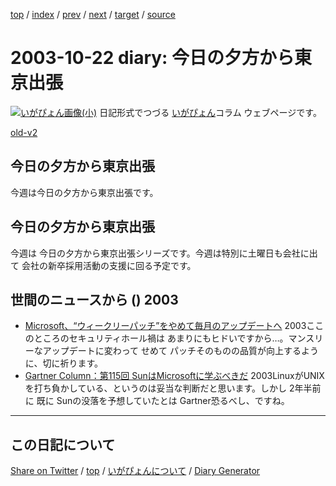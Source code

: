 [top](https://igapyon.github.io/diary/) 
 / [index](https://igapyon.github.io/diary/2003/index.html) 
 / [prev](https://igapyon.github.io/diary/2003/ig031021.html) 
 / [next](https://igapyon.github.io/diary/2003/ig031028.html) 
 / [target](https://igapyon.github.io/diary/2003/ig031022.html) 
 / [source](https://github.com/igapyon/diary/blob/gh-pages/2003/ig031022.html.src.md) 

2003-10-22 diary: 今日の夕方から東京出張
=====================================================================================================
[![いがぴょん画像(小)](https://igapyon.github.io/diary/images/iga200306s.jpg "いがぴょん")](https://igapyon.github.io/diary/memo/memoigapyon.html) 日記形式でつづる [いがぴょん](https://igapyon.github.io/diary/memo/memoigapyon.html)コラム ウェブページです。

[old-v2](ig031022-orig.html)

## 今日の夕方から東京出張

今週は今日の夕方から東京出張です。


## 今日の夕方から東京出張

今週は 今日の夕方から東京出張シリーズです。今週は特別に土曜日も会社に出て 会社の新卒採用活動の支援に回る予定です。

## 世間のニュースから () 2003

* [Microsoft、“ウィークリーパッチ”をやめて毎月のアップデートへ](http://www.zdnet.co.jp/enterprise/0310/10/epn05.html)  2003ここのところのセキュリティホール禍は あまりにもヒドいですから…。マンスリーなアップデートに変わって せめて パッチそのものの品質が向上するように、切に祈ります。
* [Gartner Column：第115回 SunはMicrosoftに学ぶべきだ](http://www.zdnet.co.jp/enterprise/0310/20/epn14.html)  2003LinuxがUNIXを打ち負かしている、というのは妥当な判断だと思います。しかし 2年半前に 既に Sunの没落を予想していたとは Gartner恐るべし、ですね。

----------------------------------------------------------------------------------------------------

## この日記について

[Share on Twitter](https://twitter.com/intent/tweet?hashtags=igapyon%2Cdiary%2C%E3%81%84%E3%81%8C%E3%81%B4%E3%82%87%E3%82%93&text=%E4%BB%8A%E6%97%A5%E3%81%AE%E5%A4%95%E6%96%B9%E3%81%8B%E3%82%89%E6%9D%B1%E4%BA%AC%E5%87%BA%E5%BC%B5&url=https%3A%2F%2Figapyon.github.io%2Fdiary%2F2003%2Fig031022.html) / [top](../index.html) / [いがぴょんについて](https://igapyon.github.io/diary/memo/memoigapyon.html) / [Diary Generator](https://github.com/igapyon/igapyonv3)
